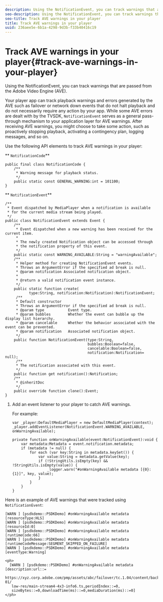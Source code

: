 ```yaml
---
description: Using the NotificationEvent, you can track warnings that are passed from the Adobe Video Engine (AVE).
seo-description: Using the NotificationEvent, you can track warnings that are passed from the Adobe Video Engine (AVE).
seo-title: Track AVE warnings in your player
title: Track AVE warnings in your player
uuid: 236aee5e-6b1a-4298-9d3b-f33b40416c19
---
```


# Track AVE warnings in your player{#track-ave-warnings-in-your-player}

Using the NotificationEvent, you can track warnings that are passed from the Adobe Video Engine (AVE).

Your player app can track playback warnings and errors generated by the AVE such as failover or network down events that do not halt playback and do not necessarily require any action by your app. While some AVE errors are dealt with by the TVSDK, `NotificationEvent` serves as a general pass-through mechanism to your application layer for AVE warnings. After receiving AVE warnings, you might choose to take some action, such as proactively stopping playback, activating a contingency plan, logging messages, and so on.

Use the following API elements to track AVE warnings in your player:

** `NotificationCode`** 

```
public final class NotificationCode { 
    /** 
     * Warning message for playback status. 
     */ 
    public static const GENERAL_WARNING:int = 101100; 
}
```

** `NotificationEvent`** 

```
/** 
 * Event dispatched by MediaPlayer when a notification is available 
 * for the current media stream being played. 
 */ 
public class NotificationEvent extends Event { 
    /** 
     * Event dispatched when a new warning has been received for the current item. 
     * 
     * The newly created Notification object can be accessed through  
     * the notification property of this event. 
     */ 
    public static const WARNING_AVAILABLE:String = "warningAvailable"; 
    /** 
     * Helper method for creating NotificationEvent events. 
     * Throws an ArgumentError if the specified ad break is null. 
     * @param notification Associated notification object. 
     * 
     * @return a valid notification event instance. 
     */ 
    public static function create( 
           type:String, notification:Notification):NotificationEvent; 
     /** 
     * Default constructor 
     * Throws an ArgumentError if the specified ad break is null. 
     * @param type           Event type. 
     * @param bubbles        Whether the event can bubble up the display list hierarchy. 
     * @param cancelable     Whether the behavior associated with the event can be prevented. 
     * @param notification   Associated notification object. 
     */ 
    public function NotificationEvent(type:String,  
                                      bubbles:Boolean=false,  
                                      cancelable:Boolean=false,  
                                      notification:Notification= null); 
     /** 
     * The notification associated with this event. 
     */ 
    public function get notification():Notification; 
    /** 
     * @inheritDoc 
     */ 
    public override function clone():Event; 
}
```

1. Add an event listener to your player to catch AVE warnings.

   For example: 

   ```
   var _player:DefaultMediaPlayer = new DefaultMediaPlayer(context); 
   _player.addEventListener(NotificationEvent.WARNING_AVAILABLE, onWarningAvailable); 
    
   private function onWarningAvailable(event:NotificationEvent):void { 
       var metadata:Metadata = event.notification.metadata; 
       if (metadata != null) { 
           for each (var key:String in metadata.keySet()) { 
               var value:String = metadata.getValue(key); 
               if (!StringUtils.isEmpty(key) && !StringUtils.isEmpty(value)) { 
                   _logger.warn("#onWarningAvailable metadata [{0}:{1}]", key, value); 
               } 
           } 
       } 
   } 
   
   ```

<!--<a id="example_C35262605D394718B40C084B569A5052"></a>-->

Here is an example of AVE warnings that were tracked using `NotificationEvent`: 

```
[WARN ] [psdkdemo::PSDKDemo] #onWarningAvailable metadata [resourceType:HLS] 
[WARN ] [psdkdemo::PSDKDemo] #onWarningAvailable metadata [resourceId:0] 
[WARN ] [psdkdemo::PSDKDemo] #onWarningAvailable metadata [runtimeCode:66] 
[WARN ] [psdkdemo::PSDKDemo] #onWarningAvailable metadata [runtimeCodeMessage:SEGMENT_SKIPPED_ON_FAILURE] 
[WARN ] [psdkdemo::PSDKDemo] #onWarningAvailable metadata [eventType:Warning] 
 
<ph>
  [WARN ] [psdkdemo::PSDKDemo] #onWarningAvailable metadata [description:url::= 
   https://xyz.corp.adobe.com/pmp/assets/abc/failover/tc.1.04/content/backup-01/ 
   low-res/main-stream4-4x3-info6.ts,periodIndex::=0, 
   sizeBytes::=0,downloadTime(ms)::=0,mediaDuration(ms)::=0] 
</ph>
```

